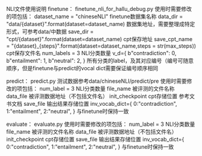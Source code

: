 NLI文件使用说明
finetune：
finetune_nli_for_hallu_debug.py
使用时需要修改的项包括：
dataset_name = "chineseNLI" finetune数据集名称
data_dir = "data/{dataset}".format(dataset=dataset_name) 数据集地址，需要整理成特定形式，可参考data/中数据
save_dir = "cpt/{dataset}".format(dataset=dataset_name) cpt保存地址
save_cpt_name = "{dataset}_{steps}".format(dataset=dataset_name,steps = str(max_steps)) cpt保存文件名
num_labels = 3 NLI分类数量
v_d={
            b"contradiction": 0,
            b"entailment": 1,
            b"neutral": 2,
        }  所有分类的label，及其对应编号（编号可随意顺序，但是finetune与predict的vocal dict需要保证编号顺序相同

predict：
predict.py
测试数据参考data/chineseNLI/predict/pre
使用时需要修改的项包括：
num_label = 3 NLI分类数量
file_name 被评测的文件名称
data_file 被评测数据地址（不包括文件名）
init_checkpoint cpt存储位置 参考文书文档
save_file 输出结果存储位置
inv_vocab_dict={
            0:"contradiction",
            1:"entailment",
            2:"neutral",
        }  与finetune时保持一致

evaluate：
evaluate.py
使用时需要修改的项包括：
num_label = 3 NLI分类数量
file_name 被评测的文件名称
data_file 被评测数据地址（不包括文件名）
init_checkpoint cpt存储位置
save_file 输出结果存储位置
inv_vocab_dict={
            0:"contradiction",
            1:"entailment",
            2:"neutral",
        }  与finetune时保持一致